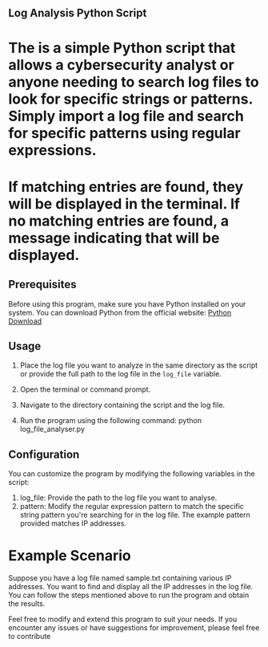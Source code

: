 ## Log Analysis Python Script

# The is a simple Python script that allows a cybersecurity analyst or anyone needing to search log files to look for specific strings or patterns. Simply import a log file and search for specific patterns using regular expressions.
# If matching entries are found, they will be displayed in the terminal. If no matching entries are found, a message indicating that will be displayed.


## Prerequisites

Before using this program, make sure you have Python installed on your system. You can download Python from the official website: [Python Download](https://www.python.org/downloads/)


## Usage

1. Place the log file you want to analyze in the same directory as the script or provide the full path to the log file in the `log_file` variable.

2. Open the terminal or command prompt.

3. Navigate to the directory containing the script and the log file.

4. Run the program using the following command: python log_file_analyser.py


## Configuration

You can customize the program by modifying the following variables in the script:

1. log_file: Provide the path to the log file you want to analyse.
1. pattern: Modify the regular expression pattern to match the specific string pattern you're searching for in the log file. The example pattern provided matches IP addresses.

# Example Scenario

Suppose you have a log file named sample.txt containing various IP addresses. You want to find and display all the IP addresses in the log file. You can follow the steps mentioned above to run the program and obtain the results.

Feel free to modify and extend this program to suit your needs. If you encounter any issues or have suggestions for improvement, please feel free to contribute
